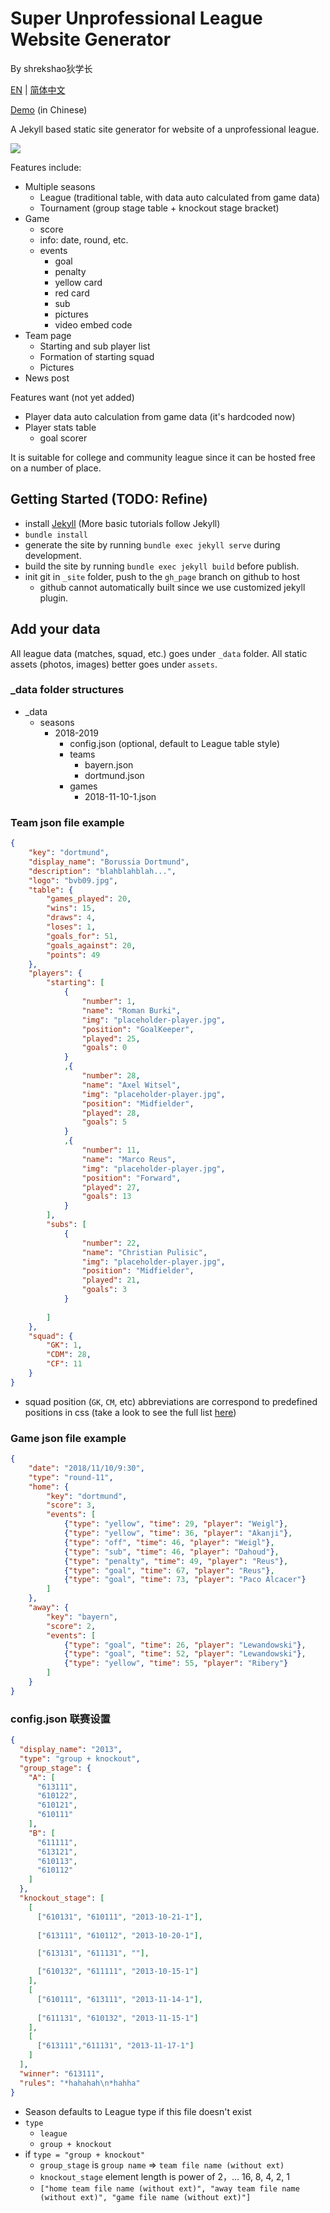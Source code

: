 # Super Unprofessional League Website Generator

By shrekshao狄学长

[EN](#) | [简体中文](../README.md)

[Demo](https://super-unprofessional-league.github.io/super-unprofessional-league-website/) (in Chinese)

A Jekyll based static site generator for website of a unprofessional league.

![](docs/tournament-page.png)

Features include: 
* Multiple seasons
    - League (traditional table, with data auto calculated from game data)
    - Tournament (group stage table + knockout stage bracket)
* Game
    - score
    - info: date, round, etc.
    - events
        - goal
        - penalty
        - yellow card
        - red card
        - sub
        - pictures
        - video embed code
* Team page
    - Starting and sub player list
    - Formation of starting squad
    - Pictures
* News post


Features want (not yet added)
* Player data auto calculation from game data (it's hardcoded now)
* Player stats table
    - goal scorer

It is suitable for college and community league since it can be hosted free on a number of place.

## Getting Started (TODO: Refine)

* install [Jekyll](https://jekyllrb.com/docs/) (More basic tutorials follow Jekyll)
* `bundle install`
* generate the site by running `bundle exec jekyll serve` during development.
* build the site by running `bundle exec jekyll build` before publish.
* init git in `_site` folder, push to the `gh_page` branch on github to host
    * github cannot automatically built since we use customized jekyll plugin.


## Add your data

All league data (matches, squad, etc.) goes under `_data` folder. All static assets (photos, images) better goes under `assets`.

### _data folder structures

* _data
    - seasons
        - 2018-2019
            - config.json (optional, default to League table style)
            - teams
                * bayern.json
                * dortmund.json
            - games
                * 2018-11-10-1.json

### Team json file example

```json
{
    "key": "dortmund",
    "display_name": "Borussia Dortmund",
    "description": "blahblahblah...",
    "logo": "bvb09.jpg",
    "table": {
        "games_played": 20,
        "wins": 15,
        "draws": 4,
        "loses": 1,
        "goals_for": 51,
        "goals_against": 20,
        "points": 49
    },
    "players": {
        "starting": [
            {
                "number": 1,
                "name": "Roman Burki",
                "img": "placeholder-player.jpg",
                "position": "GoalKeeper",
                "played": 25,
                "goals": 0
            }
            ,{
                "number": 28,
                "name": "Axel Witsel",
                "img": "placeholder-player.jpg",
                "position": "Midfielder",
                "played": 28,
                "goals": 5
            }
            ,{
                "number": 11,
                "name": "Marco Reus",
                "img": "placeholder-player.jpg",
                "position": "Forward",
                "played": 27,
                "goals": 13
            }
        ],
        "subs": [
            {
                "number": 22,
                "name": "Christian Pulisic",
                "img": "placeholder-player.jpg",
                "position": "Midfielder",
                "played": 21,
                "goals": 3
            }
            
        ]
    },
    "squad": {
        "GK": 1,
        "CDM": 28,
        "CF": 11
    }
}
```

* squad position (`GK`, `CM`, etc) abbreviations are correspond to predefined positions in css (take a look to see the full list [here](https://github.com/super-unprofessional-league/super-unprofessional-league-website/blob/master/assets/css/custom-football-squad.css#L70))

### Game json file example

```json
{
    "date": "2018/11/10/9:30",
    "type": "round-11",
    "home": {
        "key": "dortmund",
        "score": 3,
        "events": [
            {"type": "yellow", "time": 29, "player": "Weigl"},
            {"type": "yellow", "time": 36, "player": "Akanji"},
            {"type": "off", "time": 46, "player": "Weigl"},
            {"type": "sub", "time": 46, "player": "Dahoud"},
            {"type": "penalty", "time": 49, "player": "Reus"},
            {"type": "goal", "time": 67, "player": "Reus"},
            {"type": "goal", "time": 73, "player": "Paco Alcacer"}
        ]
    },
    "away": {
        "key": "bayern",
        "score": 2,
        "events": [
            {"type": "goal", "time": 26, "player": "Lewandowski"},
            {"type": "goal", "time": 52, "player": "Lewandowski"},
            {"type": "yellow", "time": 55, "player": "Ribery"}
        ]
    }
}
```

### config.json 联赛设置

```json
{
  "display_name": "2013",
  "type": "group + knockout",
  "group_stage": {
    "A": [
      "613111",
      "610122",
      "610121",
      "610111"
    ],
    "B": [
      "611111",
      "613121",
      "610113",
      "610112"
    ]
  },
  "knockout_stage": [
    [
      ["610131", "610111", "2013-10-21-1"],
      
      ["613111", "610112", "2013-10-20-1"],

      ["613131", "611131", ""],

      ["610132", "611111", "2013-10-15-1"]
    ],
    [
      ["610111", "613111", "2013-11-14-1"],
      
      ["611131", "610132", "2013-11-15-1"]
    ],
    [
      ["613111","611131", "2013-11-17-1"]
    ]
  ],
  "winner": "613111",
  "rules": "*hahahah\n*hahha"
}
```

* Season defaults to League type if this file doesn't exist
* `type`
    - `league`
    - `group + knockout`
* if `type = "group + knockout"`
    * `group_stage` is `group name` => `team file name (without ext)`
    * `knockout_stage` element length is power of 2，... 16, 8, 4, 2, 1
    * `["home team file name (without ext)", "away team file name (without ext)", "game file name (without ext)"]`